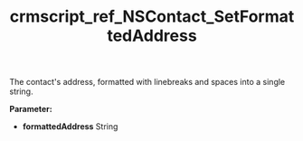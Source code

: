 ﻿---
title: crmscript_ref_NSContact_SetFormattedAddress
description: NSContact.SetFormattedAddress(String formattedAddress)
intellisense: NSContact.SetFormattedAddress
keywords: NSContact, GetFormattedAddress
so.topic: reference
---

The contact's address, formatted with linebreaks and spaces into a single string.

**Parameter:** 
 - **formattedAddress** String

